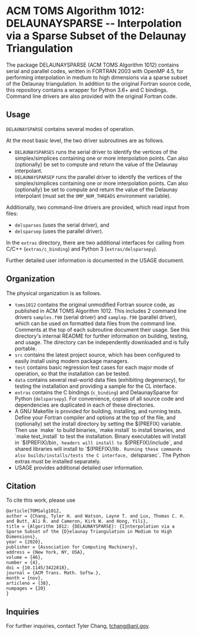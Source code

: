 # ACM TOMS Algorithm 1012: DELAUNAYSPARSE -- Interpolation via a Sparse Subset of the Delaunay Triangulation

The package DELAUNAYSPARSE (ACM TOMS Algorithm 1012) contains serial and
parallel codes, written in FORTRAN 2003 with OpenMP 4.5, for performing
interpolation in medium to high dimensions via a sparse subset of the
Delaunay triangulation. In addition to the original Fortran source code,
this repository contains a wrapper for Python 3.6+ and C bindings.
Command line drivers are also provided with the original Fortran code.

## Usage

`DELAUNAYSPARSE` contains several modes of operation.

At the most basic level, the two driver subroutines are as follows.
 * `DELAUNAYSPARSES` runs the serial driver to identify the vertices
   of the simplex/simplices containing one or more interpolation points.
   Can also (optionally) be set to compute and return the value of the
   Delaunay interpolant.
 * `DELAUNAYSPARSEP` runs the parallel driver to identify the vertices
   of the simplex/simplices containing one or more interpolation points.
   Can also (optionally) be set to compute and return the value of the
   Delaunay interpolant (must set the `OMP_NUM_THREADS` environment
   variable).

Additionally, two command-line drivers are provided, which read input
from files:
 * `delsparses` (uses the serial driver), and
 * `delsparsep` (uses the parallel driver).

In the `extras` directory, there are two additional interfaces for calling
from C/C++ (`extras/c_binding`) and Python 3 (`extras/delsparsepy`).

Further detailed user information is documented in the USAGE document.

## Organization

The physical organization is as follows.

 * `toms1012` contains the original unmodified Fortran source code, as
   published in ACM TOMS Algorithm 1012. This includes 2 command line drivers
   `samples.f90` (serial driver) and `samplep.f90` (parallel driver), which
   can be used on formatted data files from the command line.
   Comments at the top of each subroutine document their usage.
   See this directory's internal README for further information on
   building, testing, and usage. The directory can be independently
   downloaded and is fully portable.
 * `src` contains the latest project source, which has been configured
   to easily install using modern package managers.
 * `test` contains basic regression test cases for each major mode of
   operation, so that the installation can be tested.
 * `data` contains several real-world data files (exhibiting degeneracy),
   for testing the installation and providing a sample for the CL interface.
 * `extras` contains the C bindings (`c_binding`) and DelaunaySparse for
   Python (`delsparsepy`). For convenience, copies of all source code and
   dependencies are duplicated in each of these directories.
 * A GNU Makefile is provided for building, installing, and running tests.
   Define your Fortran compiler and options at the top of the file, and
   (optionally) set the install directory by setting the $(PREFIX) variable.
   Then use `make` to build binaries, `make install` to install binaries,
   and `make test_install` to test the installation.
   Binary executables will install in `$(PREFIX)/bin`, headers will install
   to `$(PREFIX)/include`, and shared libraries will install to
   `$(PREFIX)/lib`. Running these commands also builds/installs/tests the
   C interface, `delsparsec`. The Python extras must be installed separately.
 * USAGE provides additional detailed user information.

## Citation

To cite this work, please use

```
@article{TOMSalg1012,
author = {Chang, Tyler H. and Watson, Layne T. and Lux, Thomas C. H. and Butt, Ali R. and Cameron, Kirk W. and Hong, Yili},
title = {Algorithm 1012: {DELAUNAYSPARSE}: {I}nterpolation via a Sparse Subset of the {D}elaunay Triangulation in Medium to High Dimensions},
year = {2020},
publisher = {Association for Computing Machinery},
address = {New York, NY, USA},
volume = {46},
number = {4},
doi = {10.1145/3422818},
journal = {ACM Trans. Math. Softw.},
month = {nov},
articleno = {38},
numpages = {20}
}
```

## Inquiries

For further inquiries, contact
Tyler Chang, tchang@anl.gov.
